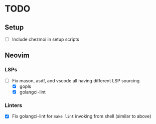 # TODO

## Setup

- [ ] Include chezmoi in setup scripts

## Neovim

### LSPs

- [ ] Fix mason, asdf, and vscode all having different LSP sourcing
  - [x] gopls
  - [x] golangci-lint

### Linters

- [x] Fix golangci-lint for `make lint` invoking from shell (similar to above)

